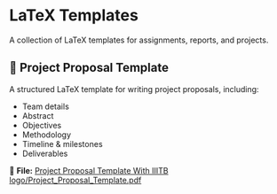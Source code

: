 # LaTeX Templates

A collection of LaTeX templates for assignments, reports, and projects.


## 📄 Project Proposal Template  
A structured LaTeX template for writing project proposals, including:  
- Team details  
- Abstract  
- Objectives  
- Methodology  
- Timeline & milestones  
- Deliverables  

📂 **File:** [Project Proposal Template With IIITB logo/Project_Proposal_Template.pdf](Project%20Proposal%20Template%20With%20IIITB%20logo/Project_Proposal_Template.pdf)  
